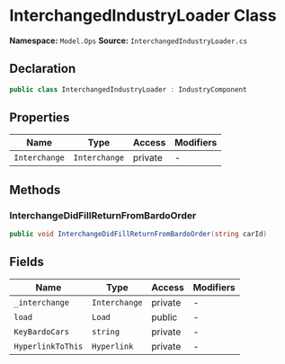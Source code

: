 # InterchangedIndustryLoader Class

**Namespace:** `Model.Ops`
**Source:** `InterchangedIndustryLoader.cs`

## Declaration

```csharp
public class InterchangedIndustryLoader : IndustryComponent
```

## Properties

| Name | Type | Access | Modifiers |
|------|------|--------|-----------|
| `Interchange` | `Interchange` | private | - |

## Methods

### InterchangeDidFillReturnFromBardoOrder

```csharp
public void InterchangeDidFillReturnFromBardoOrder(string carId)
```

## Fields

| Name | Type | Access | Modifiers |
|------|------|--------|-----------|
| `_interchange` | `Interchange` | private | - |
| `load` | `Load` | public | - |
| `KeyBardoCars` | `string` | private | - |
| `HyperlinkToThis` | `Hyperlink` | private | - |

